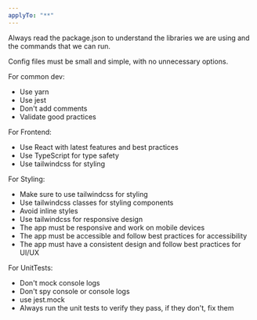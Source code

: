 ```yaml
---
applyTo: "**"
---
```


Always read the package.json to understand the libraries we are using and the commands that we can run.

Config files must be small and simple, with no unnecessary options.

For common dev:

- Use yarn
- Use jest
- Don't add comments
- Validate good practices

For Frontend:

- Use React with latest features and best practices
- Use TypeScript for type safety
- Use tailwindcss for styling

For Styling:

- Make sure to use tailwindcss for styling
- Use tailwindcss classes for styling components
- Avoid inline styles
- Use tailwindcss for responsive design
- The app must be responsive and work on mobile devices
- The app must be accessible and follow best practices for accessibility
- The app must have a consistent design and follow best practices for UI/UX

For UnitTests:

- Don't mock console logs
- Don't spy console or console logs
- use jest.mock
- Always run the unit tests to verify they pass, if they don't, fix them
